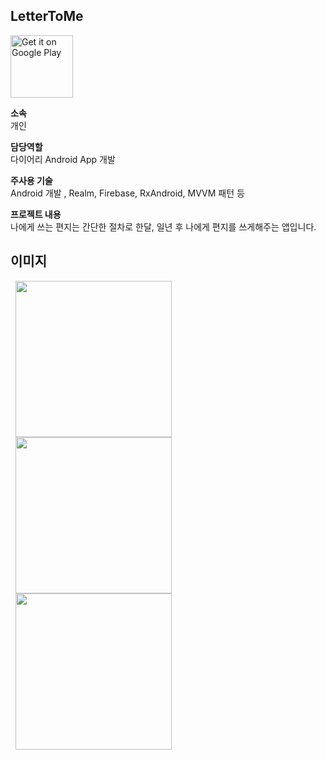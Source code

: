 ## LetterToMe
<a href='https://play.google.com/store/apps/details?id=com.yts.tsletter'><img alt='Get it on Google Play' src='https://play.google.com/intl/en_us/badges/images/generic/en_badge_web_generic.png' height="100"/></a>

**소속**  
개인
  
**담당역할**  
다이어리 Android App 개발  

**주사용 기술**  
Android 개발 , Realm, Firebase, RxAndroid, MVVM 패턴 등
  
  
**프로젝트 내용**  
나에게 쓰는 편지는 간단한 절차로 한달, 일년 후 나에게 편지를 쓰게해주는 앱입니다.

  
## 이미지  
 
<div>
  <img src="https://lh3.googleusercontent.com/HALgv1A73mIYtaeFo_KT6Zox-F8QnDKtW1fn6f9GEgCRM1raMyXuCy7N0NB7guRLDw=w1177-h846-rw" hspace=8 width = 250>
  <img src="https://lh3.googleusercontent.com/csOcLR5JxnzfoTC4GZbRi0sGBeHGMGLdYZN-SLbPmWZ-QmopeC-7Z61lMlscELhwyh4=w1177-h846-rw" hspace=8 width = 250>
   <img src="https://lh3.googleusercontent.com/R_KqLXPt-w2XBDqbdmMpozHkjtja63Qdy73XRpfZdVttM5Dh5K5WmuKvIn-49B9O-wc=w1177-h846-rw" hspace=8 width = 250>
</div>


